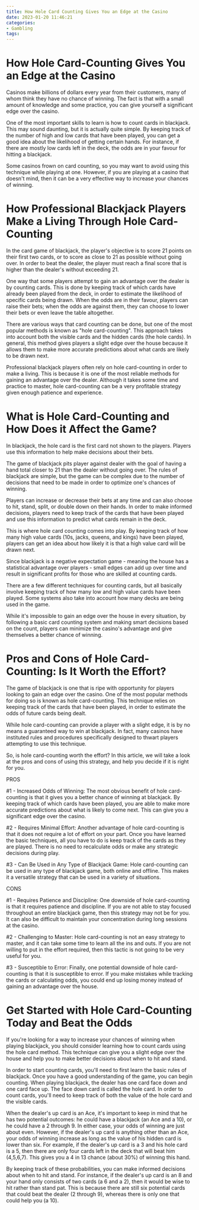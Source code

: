 ```yaml
---
title: How Hole Card Counting Gives You an Edge at the Casino 
date: 2023-01-20 11:46:21
categories:
- Gambling
tags:
---
```



#  How Hole Card-Counting Gives You an Edge at the Casino 

Casinos make billions of dollars every year from their customers, many of whom think they have no chance of winning. The fact is that with a small amount of knowledge and some practice, you can give yourself a significant edge over the casino.

One of the most important skills to learn is how to count cards in blackjack. This may sound daunting, but it is actually quite simple. By keeping track of the number of high and low cards that have been played, you can get a good idea about the likelihood of getting certain hands. For instance, if there are mostly low cards left in the deck, the odds are in your favour for hitting a blackjack.

Some casinos frown on card counting, so you may want to avoid using this technique while playing at one. However, if you are playing at a casino that doesn't mind, then it can be a very effective way to increase your chances of winning.

#  How Professional Blackjack Players Make a Living Through Hole Card-Counting 

In the card game of blackjack, the player's objective is to score 21 points on their first two cards, or to score as close to 21 as possible without going over. In order to beat the dealer, the player must reach a final score that is higher than the dealer's without exceeding 21. 

One way that some players attempt to gain an advantage over the dealer is by counting cards. This is done by keeping track of which cards have already been played from the deck, in order to estimate the likelihood of specific cards being drawn. When the odds are in their favour, players can raise their bets; when the odds are against them, they can choose to lower their bets or even leave the table altogether. 

There are various ways that card counting can be done, but one of the most popular methods is known as "hole card-counting". This approach takes into account both the visible cards and the hidden cards (the hole cards). In general, this method gives players a slight edge over the house because it allows them to make more accurate predictions about what cards are likely to be drawn next. 

Professional blackjack players often rely on hole card-counting in order to make a living. This is because it is one of the most reliable methods for gaining an advantage over the dealer. Although it takes some time and practice to master, hole card-counting can be a very profitable strategy given enough patience and experience.

#  What is Hole Card-Counting and How Does it Affect the Game? 

In blackjack, the hole card is the first card not shown to the players. Players use this information to help make decisions about their bets. 

The game of blackjack pits player against dealer with the goal of having a hand total closer to 21 than the dealer without going over. The rules of blackjack are simple, but the game can be complex due to the number of decisions that need to be made in order to optimize one's chances of winning. 

Players can increase or decrease their bets at any time and can also choose to hit, stand, split, or double down on their hands. In order to make informed decisions, players need to keep track of the cards that have been played and use this information to predict what cards remain in the deck. 

This is where hole card counting comes into play. By keeping track of how many high value cards (10s, jacks, queens, and kings) have been played, players can get an idea about how likely it is that a high value card will be drawn next. 

Since blackjack is a negative expectation game - meaning the house has a statistical advantage over players - small edges can add up over time and result in significant profits for those who are skilled at counting cards. 

There are a few different techniques for counting cards, but all basically involve keeping track of how many low and high value cards have been played. Some systems also take into account how many decks are being used in the game. 

While it's impossible to gain an edge over the house in every situation, by following a basic card counting system and making smart decisions based on the count, players can minimize the casino's advantage and give themselves a better chance of winning.

#  Pros and Cons of Hole Card-Counting: Is It Worth the Effort? 

The game of blackjack is one that is ripe with opportunity for players looking to gain an edge over the casino. One of the most popular methods for doing so is known as hole card-counting. This technique relies on keeping track of the cards that have been played, in order to estimate the odds of future cards being dealt. 

While hole card-counting can provide a player with a slight edge, it is by no means a guaranteed way to win at blackjack. In fact, many casinos have instituted rules and procedures specifically designed to thwart players attempting to use this technique. 

So, is hole card-counting worth the effort? In this article, we will take a look at the pros and cons of using this strategy, and help you decide if it is right for you. 

PROS 

#1 - Increased Odds of Winning: The most obvious benefit of hole card-counting is that it gives you a better chance of winning at blackjack. By keeping track of which cards have been played, you are able to make more accurate predictions about what is likely to come next. This can give you a significant edge over the casino. 

#2 - Requires Minimal Effort: Another advantage of hole card-counting is that it does not require a lot of effort on your part. Once you have learned the basic techniques, all you have to do is keep track of the cards as they are played. There is no need to recalculate odds or make any strategic decisions during play. 

#3 - Can Be Used in Any Type of Blackjack Game: Hole card-counting can be used in any type of blackjack game, both online and offline. This makes it a versatile strategy that can be used in a variety of situations. 

CONS 

#1 - Requires Patience and Discipline: One downside of hole card-counting is that it requires patience and discipline. If you are not able to stay focused throughout an entire blackjack game, then this strategy may not be for you. It can also be difficult to maintain your concentration during long sessions at the casino. 

#2 - Challenging to Master: Hole card-counting is not an easy strategy to master, and it can take some time to learn all the ins and outs. If you are not willing to put in the effort required, then this tactic is not going to be very useful for you. 

#3 - Susceptible to Error: Finally, one potential downside of hole card-counting is that it is susceptible to error. If you make mistakes while tracking the cards or calculating odds, you could end up losing money instead of gaining an advantage over the house.

#  Get Started with Hole Card-Counting Today and Beat the Odds

If you're looking for a way to increase your chances of winning when playing blackjack, you should consider learning how to count cards using the hole card method. This technique can give you a slight edge over the house and help you to make better decisions about when to hit and stand.

In order to start counting cards, you'll need to first learn the basic rules of blackjack. Once you have a good understanding of the game, you can begin counting. When playing blackjack, the dealer has one card face down and one card face up. The face down card is called the hole card. In order to count cards, you'll need to keep track of both the value of the hole card and the visible cards.

When the dealer's up card is an Ace, it's important to keep in mind that he has two potential outcomes: he could have a blackjack (an Ace and a 10), or he could have a 2 through 9. In either case, your odds of winning are just about even. However, if the dealer's up card is anything other than an Ace, your odds of winning increase as long as the value of his hidden card is lower than six. For example, if the dealer's up card is a 3 and his hole card is a 5, then there are only four cards left in the deck that will beat him (4,5,6,7). This gives you a 4 in 13 chance (about 30%) of winning this hand.

By keeping track of these probabilities, you can make informed decisions about when to hit and stand. For instance, if the dealer's up card is an 8 and your hand only consists of two cards (a 6 and a 2), then it would be wise to hit rather than stand pat. This is because there are still six potential cards that could beat the dealer (2 through 9), whereas there is only one that could help you (a 10).